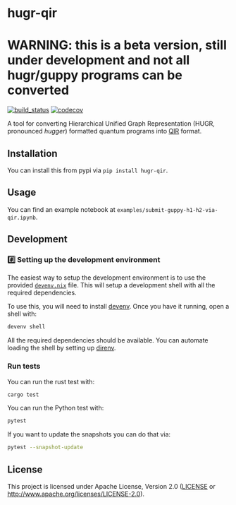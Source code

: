 # hugr-qir

# WARNING: this is a beta version, still under development and not all hugr/guppy programs can be converted

[![build_status][]](https://github.com/CQCL/hugr-qir/actions)
[![codecov][]](https://codecov.io/gh/CQCL/hugr-qir)

A tool for converting Hierarchical Unified Graph Representation (HUGR, pronounced _hugger_) formatted quantum programs into [QIR](https://github.com/qir-alliance/qir-spec) format.


## Installation

You can install this from pypi via `pip install hugr-qir`.

## Usage

You can find an example notebook at `examples/submit-guppy-h1-h2-via-qir.ipynb`.

## Development

### #️⃣ Setting up the development environment

The easiest way to setup the development environment is to use the provided
[`devenv.nix`](devenv.nix) file. This will setup a development shell with all the
required dependencies.

To use this, you will need to install [devenv](https://devenv.sh/getting-started/).
Once you have it running, open a shell with:

```bash
devenv shell
```

All the required dependencies should be available. You can automate loading the
shell by setting up [direnv](https://devenv.sh/automatic-shell-activation/).

### Run tests

You can run the rust test with:

```bash
cargo test
```

You can run the Python test with:

```bash
pytest
```

If you want to update the snapshots you can do that via:

```bash
pytest --snapshot-update
```

## License

This project is licensed under Apache License, Version 2.0 ([LICENSE][] or http://www.apache.org/licenses/LICENSE-2.0).

[build_status]: https://github.com/CQCL/hugr-qir/actions/workflows/ci-py.yml/badge.svg?branch=main
[codecov]: https://img.shields.io/codecov/c/gh/CQCL/hugr-qir?logo=codecov
[LICENSE]: https://github.com/CQCL/hugr-qir/blob/main/LICENCE
